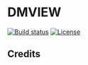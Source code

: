 DMVIEW
===============
[![Build status](https://img.shields.io/appveyor/ci/linzuzeng/dmview.svg)](https://ci.appveyor.com/project/linzuzeng/dmview)
[![License](https://img.shields.io/github/license/fiberao/DMVIEW.svg)](https://github.com/fiberao/DMVIEW/blob/master/LICENSE)


Credits
---------
